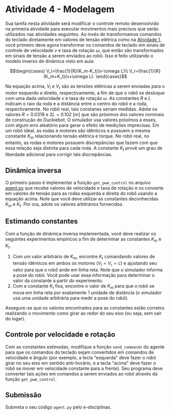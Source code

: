 # Atividade 4 - Modelagem

Sua tarefa nesta atividade será modificar o controle remoto desenvolvido na primeira atividade para executar movimentos mais precisos que serão utilizados nas atividades seguintes. Ao invés de transformamos comandos do teclado diretamente em valores de tensão elétrica como na [Atividade 1](../../manual/README.md), você primeiro deve agora transformar os comandos de teclado em sinais de controle de velocidade $`v`$ e taxa de rotação $`\omega`$, que então são transformados em sinais de tensão a serem enviados ao robô. Isso é feito utilizando o modelo inverso de dinâmica visto em aula:

```math
\begin{cases}
  V_l=\frac{1}{R}(K_m-K_t)(v-\omega L)\\
  V_r=\frac{1}{R}(K_m+K_t)(v+\omega L).
\end{cases}
```

Na equação acima, $`V_l`$ e $`V_r`$ são as tensões elétricas a serem enviadas para o motor esquerdo e direito, respectivamente, a fim de que o robô se desloque com uma dada velocidade $`v`$ e taxa de rotação $`\omega`$. 
As constantes $`R`$ e $`L`$ indicam o raio da roda e a distância entre o centro do robô e a roda, respectivamente. 
No robô real, tais constanes seriam medidas. Adote os valores $`R=0.0318`$ e $`2L=0.102`$ [m] que são próximos dos valores nominais de construção do Duckiebot. O simulador usa valores próximos a esses, com algum erro aleatório para gerar o efeito de medições imprecisas.
Em um robô ideal, as rodas e motores são idênticos e possuem a mesma constante $`K_m`$ relacionando tensão elétrica e torque. 
No robô real, no entanto, as rodas e motores possuem discrepâncias que fazem com que essa relação seja distinta para cada roda.
A constante $`K_t`$ provê um grau de liberdade adicional para corrigir tais discrepâncias.

## Dinâmica inversa

O primeiro passo é implementar a função `get_pwm_control` no arquivo [agent.py](./agent.py) que recebe valores de velocidade e taxa de rotação e os converte em valores de tensão para as rodas esquerda e direita do robô usando a equação acima. Note que você deve utilizar as constantes deconhecidas $`K_m`$ e $`K_t`$. Por ora, adote os valores arbitrários fornecidos.

## Estimando constantes

Com a função de dinâmica inversa implementada, você deve realizar os seguintes experimentos empíricos a fim de determinar as constantes $`K_m`$ e $`K_t`$.

1. Com um valor arbitrário de $`K_m`$, encontre $`K_t`$ comandando valores de tensão idênticos em ambos os motores ($`V_l=V_r=c`$) e ajustando seu valor para que o robô ande em linha reta. Note que o simulador informa a pose do robô. Você pode usar essa informação para determinar o valor da constante a partir do experimento.
2. Com a constante $`K_t`$ fixa, encontre o valor de $`K_m`$ para que o robô se mova em linha reta por exatamente 1 unidade de distância (o simulador usa uma unidade arbitrária para medir a pose do robô).

Assegure-se que os valores encontrados para as constantes estão corretos realizando o movimento como girar ao redor do seu eixo (ou seja, sem sair do lugar).

## Controle por velocidade e rotação

Com as constantes estimadas, modifique a função `send_commands` do agente para que os comandos do teclado sejam convertidos em comandos de velocidade e ângulo (por exemplo, a tecla "esquerda" deve fazer o robô girar no seu eixo em sentido anti-horário, e a tecla "acima" deve fazer o robô se mover em velocidade constante para a frente). Seu programa deve converter tais ações em comandos a serem enviados ao robô através da função `get_pwm_control`.

## Submissão

Submeta o seu código `agent.py` pelo e-disciplinas.
